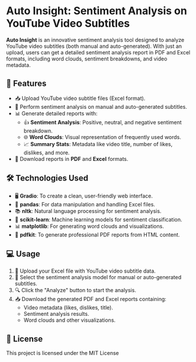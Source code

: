 # **Auto Insight**: Sentiment Analysis on YouTube Video Subtitles

**Auto Insight** is an innovative sentiment analysis tool designed to analyze YouTube video subtitles (both manual and auto-generated). With just an upload, users can get a detailed sentiment analysis report in PDF and Excel formats, including word clouds, sentiment breakdowns, and video metadata. 

## 🔧 **Features**
- 📥 Upload YouTube video subtitle files (Excel format).
- 🧠 Perform sentiment analysis on manual and auto-generated subtitles.
- 📊 Generate detailed reports with:
  - 👍 **Sentiment Analysis**: Positive, neutral, and negative sentiment breakdown.
  - 🌐 **Word Clouds**: Visual representation of frequently used words.
  - 📈 **Summary Stats**: Metadata like video title, number of likes, dislikes, and more.
- 💾 Download reports in **PDF** and **Excel** formats.

## 🛠️ **Technologies Used**
- 🖥️ **Gradio**: To create a clean, user-friendly web interface.
- 🐍 **pandas**: For data manipulation and handling Excel files.
- 📚 **nltk**: Natural language processing for sentiment analysis.
- 🤖 **scikit-learn**: Machine learning models for sentiment classification.
- 📊 **matplotlib**: For generating word clouds and visualizations.
- 📄 **pdfkit**: To generate professional PDF reports from HTML content.

## 💻 **Usage**

1. 📂 Upload your Excel file with YouTube video subtitle data.
2. 🤖 Select the sentiment analysis model for manual or auto-generated subtitles.
3. 🔍 Click the "Analyze" button to start the analysis.
4. 📥 Download the generated PDF and Excel reports containing:
   - Video metadata (likes, dislikes, title).
   - Sentiment analysis results.
   - Word clouds and other visualizations.

## 📝 **License**

This project is licensed under the MIT License


  
